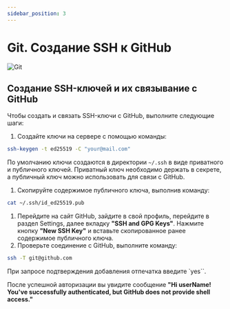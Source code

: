 ```yaml
---
sidebar_position: 3
---
```


# Git. Создание SSH к GitHub

![Git](https://img.shields.io/badge/git-%23F05033.svg?style=for-the-badge&logo=git&logoColor=white)

## Создание SSH-ключей и их связывание с GitHub

Чтобы создать и связать SSH-ключи с GitHub, выполните следующие шаги:

1. Создайте ключи на сервере с помощью команды:

```bash
ssh-keygen -t ed25519 -C "your@mail.com"
```

По умолчанию ключи создаются в директории `~/.ssh` в виде приватного и публичного ключей. Приватный ключ необходимо держать в секрете, а публичный ключ можно использовать для связи с GitHub.

1. Скопируйте содержимое публичного ключа, выполнив команду:

```bash
cat ~/.ssh/id_ed25519.pub
```

1. Перейдите на сайт GitHub, зайдите в свой профиль, перейдите в раздел Settings, далее вкладку **"SSH and GPG Keys"**. Нажмите кнопку **"New SSH Key"** и вставьте скопированное ранее содержимое публичного ключа.
2. Проверьте соединение с GitHub, выполните команду:

```bash
ssh -T git@github.com
```

При запросе подтверждения добавления отпечатка введите `yes``.

После успешной авторизации вы увидите сообщение **"Hi userName! You've successfully authenticated, but GitHub does not provide shell access."**